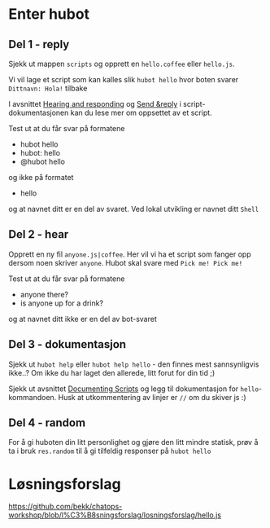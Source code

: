 # Enter hubot

## Del 1 - reply

Sjekk ut mappen `scripts` og opprett en `hello.coffee` eller `hello.js`.

Vi vil lage et script som kan kalles slik `hubot hello` hvor boten svarer `Dittnavn: Hola!` tilbake

I avsnittet [Hearing and responding](https://hubot.github.com/docs/scripting/#hearing-and-responding) og [Send &reply](https://hubot.github.com/docs/scripting/#send--reply) i script-dokumentasjonen kan du lese mer om oppsettet av et script. 

Test ut at du får svar på formatene 

- hubot hello
- hubot: hello
- @hubot hello

og ikke på formatet 

- hello

og at navnet ditt er en del av svaret. Ved lokal utvikling er navnet ditt `Shell`

## Del 2 - hear

Opprett en ny fil `anyone.js|coffee`. Her vil vi ha et script som fanger opp dersom noen skriver `anyone`. Hubot skal svare med `Pick me! Pick me!` 

Test ut at du får svar på formatene 

- anyone there?
- is anyone up for a drink?

og at navnet ditt ikke er en del av bot-svaret


## Del 3 - dokumentasjon

Sjekk ut `hubot help` eller `hubot help hello` - den finnes mest sannsynligvis ikke..? Om ikke du har laget den allerede, litt forut for din tid ;)

Sjekk ut avsnittet [Documenting Scripts](https://hubot.github.com/docs/scripting/#documenting-scripts) og legg til dokumentasjon for `hello`-kommandoen. Husk at utkommentering av linjer er `//` om du skiver js :)

## Del 4 - random

For å gi huboten din litt personlighet og gjøre den litt mindre statisk, prøv å ta i bruk `res.random` til å gi tilfeldig responser på `hubot hello`

# Løsningsforslag

https://github.com/bekk/chatops-workshop/blob/l%C3%B8sningsforslag/losningsforslag/hello.js

